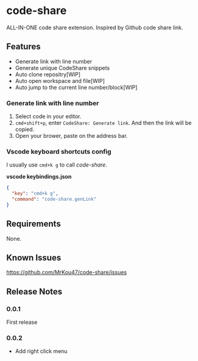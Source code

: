 # code-share

ALL-IN-ONE code share extension. Inspired by Github code share link.

## Features

- Generate link with line number
- Generate unique CodeShare snippets
- Auto clone repositry[WIP]
- Auto open workspace and file[WIP]
- Auto jump to the current line number/block[WIP]

### Generate link with line number

1. Select code in your editor.
2. `cmd+shift+p`, enter `CodeShare: Generate link`. And then the link will be copied.
3. Open your brower, paste on the address bar.

### Vscode keyboard shortcuts config

I usually use `cmd+k g` to call _code-share_.

**vscode keybindings.json**
```json
{
  "key": "cmd+k g",
  "command": "code-share.genLink"
}
```

## Requirements

None.

## Known Issues
https://github.com/MrKou47/code-share/issues

## Release Notes

### 0.0.1

First release

### 0.0.2

- Add right click menu
